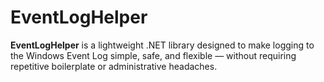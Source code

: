 # EventLogHelper
**EventLogHelper** is a lightweight .NET library designed to make logging to the Windows Event Log simple, safe, and flexible — without requiring repetitive boilerplate or administrative headaches.
